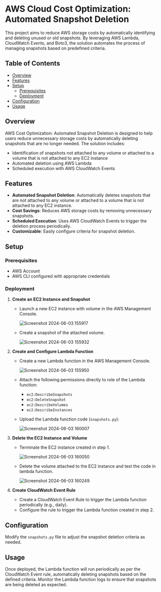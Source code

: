 # AWS Cloud Cost Optimization: Automated Snapshot Deletion

This project aims to reduce AWS storage costs by automatically identifying and deleting unused or old snapshots. By leveraging AWS Lambda, CloudWatch Events, and Boto3, the solution automates the process of managing snapshots based on predefined criteria.

## Table of Contents
- [Overview](#overview)
- [Features](#features)
- [Setup](#setup)
  - [Prerequisites](#prerequisites)
  - [Deployment](#deployment)
- [Configuration](#configuration)
- [Usage](#usage)

## Overview
AWS Cost Optimization: Automated Snapshot Deletion is designed to help users reduce unnecessary storage costs by automatically deleting snapshots that are no longer needed. The solution includes:
- Identification of snapshots not attached to any volume or attached to a volume that is not attached to any EC2 instance
- Automated deletion using AWS Lambda
- Scheduled execution with AWS CloudWatch Events

## Features
- **Automated Snapshot Deletion**: Automatically deletes snapshots that are not attached to any volume or attached to a volume that is not attached to any EC2 instance.
- **Cost Savings**: Reduces AWS storage costs by removing unnecessary snapshots.
- **Scheduled Execution**: Uses AWS CloudWatch Events to trigger the deletion process periodically.
- **Customizable**: Easily configure criteria for snapshot deletion.

## Setup

### Prerequisites
- AWS Account
- AWS CLI configured with appropriate credentials

### Deployment

1. **Create an EC2 Instance and Snapshot**
    - Launch a new EC2 instance with volume in the AWS Management Console.
  
      ![Screenshot 2024-06-03 155917](https://github.com/PoornaChaitanya/Cloud-Cost-Optimization-Project/assets/84367538/e0c479d8-6ca6-4100-aac9-a4e7f77b4a24)

    - Create a snapshot of the attached volume.

      ![Screenshot 2024-06-03 155932](https://github.com/PoornaChaitanya/Cloud-Cost-Optimization-Project/assets/84367538/3231e0b7-a0ea-4604-9bb3-57500489eeb9)


1. **Create and Configure Lambda Function**
    - Create a new Lambda function in the AWS Management Console.

      ![Screenshot 2024-06-03 155950](https://github.com/PoornaChaitanya/Cloud-Cost-Optimization-Project/assets/84367538/51bf7e6f-d491-45b6-84dc-65bdee6e271b)

    - Attach the following permissions directly to role of the Lambda function:
        - `ec2:DescribeSnapshots`
        - `ec2:DeleteSnapshot`
        - `ec2:DescribeVolumes`
        - `ec2:DescribeInstances`
    - Upload the Lambda function code (`snapshots.py`):

      ![Screenshot 2024-06-03 160007](https://github.com/PoornaChaitanya/Cloud-Cost-Optimization-Project/assets/84367538/7d09a385-f7df-4771-9096-2b496cafd6cf)

2. **Delete the EC2 Instance and Volume**
    - Terminate the EC2 instance created in step 1.

      ![Screenshot 2024-06-03 160050](https://github.com/PoornaChaitanya/Cloud-Cost-Optimization-Project/assets/84367538/9461d2a7-7fec-4b81-8690-13b87c113499)

    - Delete the volume attached to the EC2 instance and test the code in lambda function.

      ![Screenshot 2024-06-03 160249](https://github.com/PoornaChaitanya/Cloud-Cost-Optimization-Project/assets/84367538/35bb4181-c640-41ec-b072-c66cca2bb88e)


3. **Create CloudWatch Event Rule**
    - Create a CloudWatch Event Rule to trigger the Lambda function periodically (e.g., daily).
    - Configure the rule to trigger the Lambda function created in step 2.

## Configuration
Modify the `snapshots.py` file to adjust the snapshot deletion criteria as needed.

## Usage
Once deployed, the Lambda function will run periodically as per the CloudWatch Event rule, automatically deleting snapshots based on the defined criteria. Monitor the Lambda function logs to ensure that snapshots are being deleted as expected.


